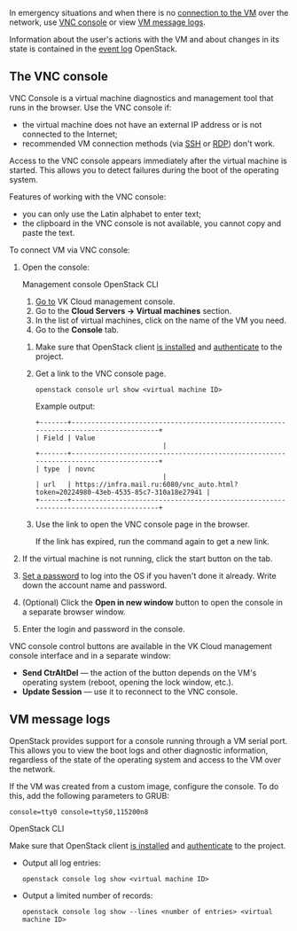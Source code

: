 In emergency situations and when there is no [connection to the VM](../vm-connect/vm-connect-nix#4_connect_to_the_vm) over the network, use [VNC console](#the-vnc-console) or view [VM message logs](#vm_message_logs).

<info>

Information about the user's actions with the VM and about changes in its state is contained in the [event log](../vm-manage#viewing_the_event_log) OpenStack.

</info>

## The VNC console

VNC Console is a virtual machine diagnostics and management tool that runs in the browser. Use the VNC console if:

- the virtual machine does not have an external IP address or is not connected to the Internet;
- recommended VM connection methods (via [SSH](../vm-connect/vm-connect-nix) or [RDP](../vm-connect/vm-connect-win)) don't work.

Access to the VNC console appears immediately after the virtual machine is started. This allows you to detect failures during the boot of the operating system.

Features of working with the VNC console:

- you can only use the Latin alphabet to enter text;
- the clipboard in the VNC console is not available, you cannot copy and paste the text.

To connect VM via VNC console:

1. Open the console:

    <tabs>
    <tablist>
    <tab>Management console</tab>
    <tab>OpenStack CLI</tab>
    </tablist>

    <tabpanel>

    1. [Go to](https://msk.cloud.vk.com/app/en) VK Cloud management console.
    1. Go to the **Cloud Servers → Virtual machines** section.
    1. In the list of virtual machines, click on the name of the VM you need.
    1. Go to the **Console** tab.

    </tabpanel>

    <tabpanel>

    1. Make sure that OpenStack client [is installed](/en/tools-for-using-services/cli/openstack-cli#1_install_the_openstack_client) and [authenticate](/en/tools-for-using-services/cli/openstack-cli#3_complete_authentication) to the project.

    1. Get a link to the VNC console page.

       ```console
       openstack console url show <virtual machine ID>
       ```

       Example output:

       ```console
       +-------+-------------------------------------------------------------------------------------+
       | Field | Value                                                                                 |
       +-------+-------------------------------------------------------------------------------------+
       | type  | novnc                                                                                |
       | url   | https://infra.mail.ru:6080/vnc_auto.html?token=20224980-43eb-4535-85c7-310a18e27941 |
       +-------+-------------------------------------------------------------------------------------+
       ```

    1. Use the link to open the VNC console page in the browser.

       <info>

       If the link has expired, run the command again to get a new link.

      </info>

    </tabpanel>
    </tabs>

1. If the virtual machine is not running, click the start button on the tab.
1. [Set a password](../vm-manage#password) to log into the OS if you haven't done it already. Write down the account name and password.
1. (Optional) Click the **Open in new window** button to open the console in a separate browser window.
1. Enter the login and password in the console.

VNC console control buttons are available in the VK Cloud management console interface and in a separate window:

- **Send CtrAltDel** — the action of the button depends on the VM's operating system (reboot, opening the lock window, etc.).
- **Update Session** — use it to reconnect to the VNC console.

## VM message logs

OpenStack provides support for a console running through a VM serial port. This allows you to view the boot logs and other diagnostic information, regardless of the state of the operating system and access to the VM over the network.

If the VM was created from a custom image, configure the console. To do this, add the following parameters to GRUB:

```console
console=tty0 console=ttyS0,115200n8
```

<tabs>
<tablist>
<tab>OpenStack CLI</tab>
</tablist>

<tabpanel>

Make sure that OpenStack client [is installed](/en/tools-for-using-services/cli/openstack-cli#1_install_the_openstack_client) and [authenticate](/en/tools-for-using-services/cli/openstack-cli#3_complete_authentication) to the project.

- Output all log entries:

   ```console
   openstack console log show <virtual machine ID>
   ```

- Output a limited number of records:

   ```console
   openstack console log show --lines <number of entries> <virtual machine ID>
  ```

</tabpanel>
</tabs>
